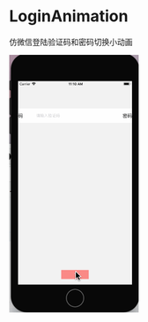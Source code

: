 # LoginAnimation
仿微信登陆验证码和密码切换小动画

![login.gif](https://github.com/MrDML/LoginAnimation/blob/master/login.gif)

